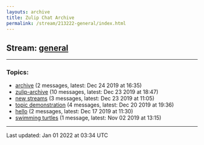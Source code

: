 ```yaml
---
layouts: archive
title: Zulip Chat Archive
permalink: /stream/213222-general/index.html
---
```


## Stream: [general](http://vishnuks.com/zulip-archive-action-test-2/stream/213222-general/index.html)
---

### Topics:

* [archive](topic/archive.html) (2 messages, latest: Dec 24 2019 at 16:35)
* [zulip-archive](topic/zulip-archive.html) (10 messages, latest: Dec 23 2019 at 18:47)
* [new streams](topic/new.20streams.html) (3 messages, latest: Dec 23 2019 at 11:05)
* [topic demonstration](topic/topic.20demonstration.html) (4 messages, latest: Dec 20 2019 at 19:36)
* [hello](topic/hello.html) (2 messages, latest: Dec 17 2019 at 11:30)
* [swimming turtles](topic/swimming.20turtles.html) (1 message, latest: Nov 02 2019 at 13:15)

<hr><p>Last updated: Jan 01 2022 at 03:34 UTC</p>